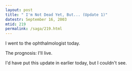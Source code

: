 ```yaml
---
layout: post
title: " I'm Not Dead Yet, But... (Update 1)"
datestr: September 16, 2003
mtid: 219
permalink: /saga/219.html
---
```


I went to the ophthalmologist today.

The prognosis: I'll live.

I'd have put this update in earlier today, but I couldn't see.

